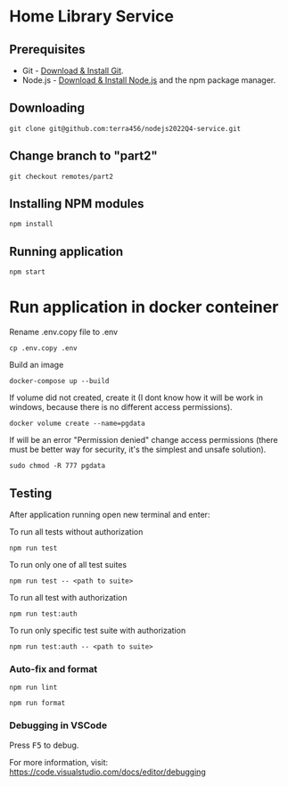 # Home Library Service

## Prerequisites

- Git - [Download & Install Git](https://git-scm.com/downloads).
- Node.js - [Download & Install Node.js](https://nodejs.org/en/download/) and the npm package manager.

## Downloading

```
git clone git@github.com:terra456/nodejs2022Q4-service.git
```

## Change branch to "part2"

```
git checkout remotes/part2
```

## Installing NPM modules

```
npm install
```

## Running application

```
npm start
```

# Run application in docker conteiner

Rename .env.copy file to .env
```
cp .env.copy .env
```

Build an image
```
docker-compose up --build
```

If volume did not created, create it (I dont know how it will be work in windows, because there is no different access permissions).
```
docker volume create --name=pgdata
```

If will be an error "Permission denied" change access permissions (there must be better way for security, it's the simplest and unsafe solution).
```
sudo chmod -R 777 pgdata
```

## Testing

After application running open new terminal and enter:

To run all tests without authorization

```
npm run test
```

To run only one of all test suites

```
npm run test -- <path to suite>
```

To run all test with authorization

```
npm run test:auth
```

To run only specific test suite with authorization

```
npm run test:auth -- <path to suite>
```

### Auto-fix and format

```
npm run lint
```

```
npm run format
```

### Debugging in VSCode

Press <kbd>F5</kbd> to debug.

For more information, visit: https://code.visualstudio.com/docs/editor/debugging
